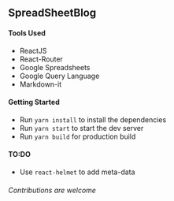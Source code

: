 ## SpreadSheetBlog

#### Tools Used

- ReactJS
- React-Router
- Google Spreadsheets
- Google Query Language
- Markdown-it

#### Getting Started

- Run `yarn install` to install the dependencies
- Run `yarn start` to start the dev server
- Run `yarn build` for production build

#### TO:DO

- Use `react-helmet` to add meta-data

###### Contributions are welcome
